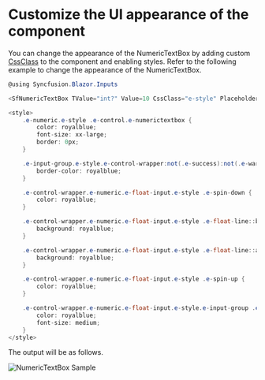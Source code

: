 # Customize the UI appearance of the component

You can change the appearance of the NumericTextBox by adding custom [CssClass](https://help.syncfusion.com/cr/blazor/Syncfusion.Blazor.Inputs.SfNumericTextBox-1.html#Syncfusion_Blazor_Inputs_SfNumericTextBox_1_CssClass) to the component and enabling styles. Refer to the following example to change the appearance of the NumericTextBox.

```csharp
@using Syncfusion.Blazor.Inputs

<SfNumericTextBox TValue="int?" Value=10 CssClass="e-style" Placeholder="Enter value" FloatLabelType="@FloatLabelType.Always"></SfNumericTextBox>

<style>
    .e-numeric.e-style .e-control.e-numerictextbox {
        color: royalblue;
        font-size: xx-large;
        border: 0px;
    }

    .e-input-group.e-style.e-control-wrapper:not(.e-success):not(.e-warning):not(.e-error):not(.e-float-icon-left), .e-float-input.e-control-wrapper:hover:not(.e-success):not(.e-warning):not(.e-error):not(.e-disabled):not(.e-float-icon-left) {
        border-color: royalblue;
    }

    .e-control-wrapper.e-numeric.e-float-input.e-style .e-spin-down {
        color: royalblue;
    }

    .e-control-wrapper.e-numeric.e-float-input.e-style .e-float-line::before {
        background: royalblue;
    }

    .e-control-wrapper.e-numeric.e-float-input.e-style .e-float-line::after {
        background: royalblue;
    }

    .e-control-wrapper.e-numeric.e-float-input.e-style .e-spin-up {
        color: royalblue;
    }

    .e-control-wrapper.e-numeric.e-float-input.e-style.e-input-group .e-float-text.e-label-top {
        color: royalblue;
        font-size: medium;
    }
</style>
```

The output will be as follows.

![NumericTextBox Sample](../images/customization.png)
